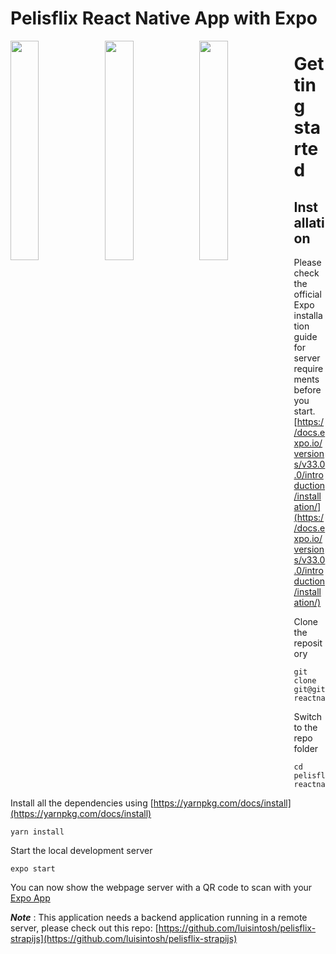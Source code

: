 

# Pelisflix React Native App with Expo

<p>
<image src=https://i.imgur.com/Iz3EOi3.jpg style="display: inline; float: left; margin: 0 0;" width="30%"/>
<image src=https://i.imgur.com/QPJKvoD.jpg style="display: inline; float: left; margin: 0 0;" width="30%"/>
<image src=https://i.imgur.com/LCZ2v0C.jpg style="display: inline; float: left; margin: 0 0;" width="30%"/>
</p>

# Getting started

## Installation

Please check the official Expo installation guide for server requirements before you start. [https://docs.expo.io/versions/v33.0.0/introduction/installation/](https://docs.expo.io/versions/v33.0.0/introduction/installation/)


Clone the repository

    git clone git@github.com:luisintosh/pelisflix-reactnative.git

Switch to the repo folder

    cd pelisflix-reactnative

Install all the dependencies using [https://yarnpkg.com/docs/install](https://yarnpkg.com/docs/install)

    yarn install

Start the local development server

    expo start

You can now show the webpage server with a QR code to scan with your [Expo App](https://play.google.com/store/apps/details?id=host.exp.exponent&hl=es_MX)



***Note*** : This application needs a backend application running in a remote server, please check out this repo: [https://github.com/luisintosh/pelisflix-strapijs](https://github.com/luisintosh/pelisflix-strapijs)


